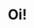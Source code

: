---
layout: post # needs to be post
title: Oi! # title of your post
# summary: Markdown is a way to style text on the web.
featured-img: sleek #optional - if you want you can include hero image
# mathjax: true
categories: [Sample, Guides]
---